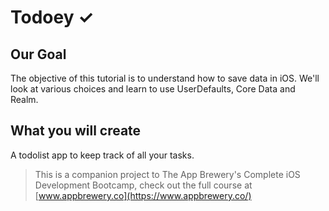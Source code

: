 # Todoey ✓

## Our Goal

The objective of this tutorial is to understand how to save data in iOS. We'll look at various choices and learn to use UserDefaults, Core Data and Realm.

## What you will create

A todolist app to keep track of all your tasks.

> This is a companion project to The App Brewery's Complete iOS Development Bootcamp, check out the full course at [www.appbrewery.co](https://www.appbrewery.co/)
